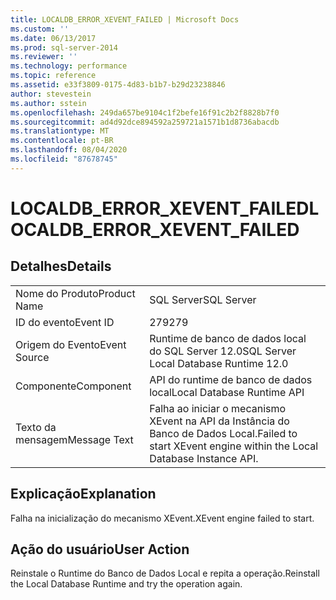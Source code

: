 ```yaml
---
title: LOCALDB_ERROR_XEVENT_FAILED | Microsoft Docs
ms.custom: ''
ms.date: 06/13/2017
ms.prod: sql-server-2014
ms.reviewer: ''
ms.technology: performance
ms.topic: reference
ms.assetid: e33f3809-0175-4d83-b1b7-b29d23238846
author: stevestein
ms.author: sstein
ms.openlocfilehash: 249da657be9104c1f2befe16f91c2b2f8828b7f0
ms.sourcegitcommit: ad4d92dce894592a259721a1571b1d8736abacdb
ms.translationtype: MT
ms.contentlocale: pt-BR
ms.lasthandoff: 08/04/2020
ms.locfileid: "87678745"
---
```

# <a name="localdb_error_xevent_failed"></a><span data-ttu-id="59d49-102">LOCALDB_ERROR_XEVENT_FAILED</span><span class="sxs-lookup"><span data-stu-id="59d49-102">LOCALDB_ERROR_XEVENT_FAILED</span></span>
    
## <a name="details"></a><span data-ttu-id="59d49-103">Detalhes</span><span class="sxs-lookup"><span data-stu-id="59d49-103">Details</span></span>  
  
|||  
|-|-|  
|<span data-ttu-id="59d49-104">Nome do Produto</span><span class="sxs-lookup"><span data-stu-id="59d49-104">Product Name</span></span>|<span data-ttu-id="59d49-105">SQL Server</span><span class="sxs-lookup"><span data-stu-id="59d49-105">SQL Server</span></span>|  
|<span data-ttu-id="59d49-106">ID do evento</span><span class="sxs-lookup"><span data-stu-id="59d49-106">Event ID</span></span>|<span data-ttu-id="59d49-107">279</span><span class="sxs-lookup"><span data-stu-id="59d49-107">279</span></span>|  
|<span data-ttu-id="59d49-108">Origem do Evento</span><span class="sxs-lookup"><span data-stu-id="59d49-108">Event Source</span></span>|<span data-ttu-id="59d49-109">Runtime de banco de dados local do SQL Server 12.0</span><span class="sxs-lookup"><span data-stu-id="59d49-109">SQL Server Local Database Runtime 12.0</span></span>|  
|<span data-ttu-id="59d49-110">Componente</span><span class="sxs-lookup"><span data-stu-id="59d49-110">Component</span></span>|<span data-ttu-id="59d49-111">API do runtime de banco de dados local</span><span class="sxs-lookup"><span data-stu-id="59d49-111">Local Database Runtime API</span></span>|  
|<span data-ttu-id="59d49-112">Texto da mensagem</span><span class="sxs-lookup"><span data-stu-id="59d49-112">Message Text</span></span>|<span data-ttu-id="59d49-113">Falha ao iniciar o mecanismo XEvent na API da Instância do Banco de Dados Local.</span><span class="sxs-lookup"><span data-stu-id="59d49-113">Failed to start XEvent engine within the Local Database Instance API.</span></span>|  
  
## <a name="explanation"></a><span data-ttu-id="59d49-114">Explicação</span><span class="sxs-lookup"><span data-stu-id="59d49-114">Explanation</span></span>  
 <span data-ttu-id="59d49-115">Falha na inicialização do mecanismo XEvent.</span><span class="sxs-lookup"><span data-stu-id="59d49-115">XEvent engine failed to start.</span></span>  
  
## <a name="user-action"></a><span data-ttu-id="59d49-116">Ação do usuário</span><span class="sxs-lookup"><span data-stu-id="59d49-116">User Action</span></span>  
 <span data-ttu-id="59d49-117">Reinstale o Runtime do Banco de Dados Local e repita a operação.</span><span class="sxs-lookup"><span data-stu-id="59d49-117">Reinstall the Local Database Runtime and try the operation again.</span></span>  
  
  
